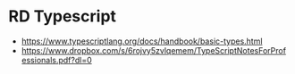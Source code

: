 # RD Typescript

- https://www.typescriptlang.org/docs/handbook/basic-types.html
- https://www.dropbox.com/s/6rojvy5zvlqemem/TypeScriptNotesForProfessionals.pdf?dl=0